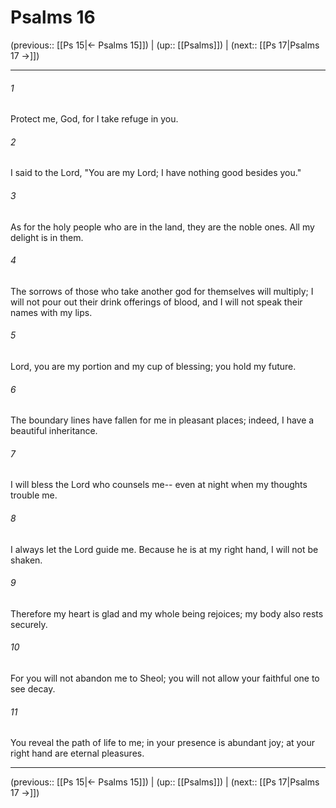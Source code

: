 # Psalms 16

(previous:: [[Ps 15|← Psalms 15]]) | (up:: [[Psalms]]) | (next:: [[Ps 17|Psalms 17 →]])

***


###### 1 
Protect me, God, for I take refuge in you. 

###### 2 
I said to the Lord, "You are my Lord; I have nothing good besides you." 

###### 3 
As for the holy people who are in the land, they are the noble ones. All my delight is in them. 

###### 4 
The sorrows of those who take another god for themselves will multiply; I will not pour out their drink offerings of blood, and I will not speak their names with my lips. 

###### 5 
Lord, you are my portion and my cup of blessing; you hold my future. 

###### 6 
The boundary lines have fallen for me in pleasant places; indeed, I have a beautiful inheritance. 

###### 7 
I will bless the Lord who counsels me-- even at night when my thoughts trouble me. 

###### 8 
I always let the Lord guide me. Because he is at my right hand, I will not be shaken. 

###### 9 
Therefore my heart is glad and my whole being rejoices; my body also rests securely. 

###### 10 
For you will not abandon me to Sheol; you will not allow your faithful one to see decay. 

###### 11 
You reveal the path of life to me; in your presence is abundant joy; at your right hand are eternal pleasures.

***

(previous:: [[Ps 15|← Psalms 15]]) | (up:: [[Psalms]]) | (next:: [[Ps 17|Psalms 17 →]])

